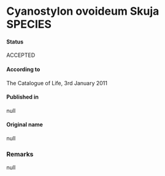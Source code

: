 # Cyanostylon ovoideum Skuja SPECIES

#### Status
ACCEPTED

#### According to
The Catalogue of Life, 3rd January 2011

#### Published in
null

#### Original name
null

### Remarks
null